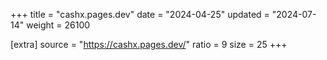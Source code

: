 +++
title = "cashx.pages.dev"
date = "2024-04-25"
updated = "2024-07-14"
weight = 26100

[extra]
source = "https://cashx.pages.dev/"
ratio = 9
size = 25
+++
